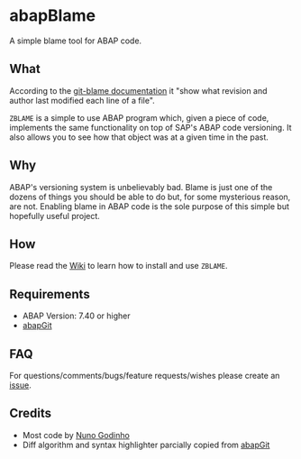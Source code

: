 # abapBlame

A simple blame tool for ABAP code.

## What

According to the [git-blame documentation](https://www.git-scm.com/docs/git-blame) it "show what revision and author last modified each line of a file".

`ZBLAME` is a simple to use ABAP program which, given a piece of code, implements the same functionality on top of SAP's ABAP code versioning.
It also allows you to see how that object was at a given time in the past.

## Why

ABAP's versioning system is unbelievably bad. Blame is just one of the dozens of things you should be able to do but, for some mysterious reason, are not. Enabling blame in ABAP code is the sole purpose of this simple but hopefully useful project.

## How

Please read the [Wiki](https://github.com/abapinho/abapBlame/wiki) to learn how to install and use `ZBLAME`.

## Requirements

* ABAP Version: 7.40 or higher
* [abapGit](https://abapgit.org)

## FAQ

For questions/comments/bugs/feature requests/wishes please create an [issue](https://github.com/abapinho/abapblame/issues).

## Credits

* Most code by [Nuno Godinho](https://github.com/orgs/abapinho/people/nununo)
* Diff algorithm and syntax highlighter parcially copied from [abapGit](http://abapgit.org/)

